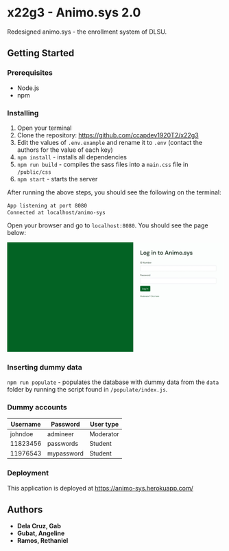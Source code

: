 # x22g3 - Animo.sys 2.0

Redesigned animo.sys - the enrollment system of DLSU.

## Getting Started

### Prerequisites

- Node.js
- npm

### Installing

1. Open your terminal
1. Clone the repository: https://github.com/ccapdev1920T2/x22g3
1. Edit the values of `.env.example` and rename it to `.env` (contact the authors for the value of each key)
1. `npm install` - installs all dependencies
1. `npm run build` - compiles the sass files into a `main.css` file in `/public/css`
1. `npm start` - starts the server

After running the above steps, you should see the following on the terminal:

```
App listening at port 8080
Connected at localhost/animo-sys
```

Open your browser and go to `localhost:8080`. You should see the page below:

<img src="./public/assets/login.jpeg"></img>

### Inserting dummy data

`npm run populate` - populates the database with dummy data from the `data` folder by running the script found in `/populate/index.js`.

### Dummy accounts

| Username | Password   | User type |
| -------- | ---------- | --------- |
| johndoe  | admineer   | Moderator |
| 11823456 | passwords  | Student   |
| 11976543 | mypassword | Student   |

### Deployment

This application is deployed at https://animo-sys.herokuapp.com/

## Authors

- **Dela Cruz, Gab**
- **Gubat, Angeline**
- **Ramos, Rethaniel**
